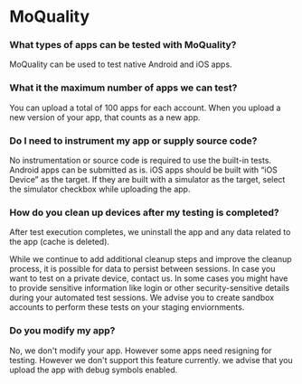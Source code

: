 # MoQuality

### What types of apps can be tested with MoQuality?
MoQuality can be used to test native Android and iOS apps.

### What it the maximum number of apps we can test?
You can upload a total of 100 apps for each account. When you upload a new version of your app, that counts as a new app.

### Do I need to instrument my app or supply source code?
No instrumentation or source code is required to use the built-in tests. Android apps can be submitted as is. iOS apps should be built with “iOS Device” as the target. If they are built with a simulator as the target, select the simulator checkbox while uploading the app.

### How do you clean up devices after my testing is completed?
After test execution completes, we uninstall the app and any data related to the app (cache is deleted).

While we continue to add additional cleanup steps and improve the cleanup process, it is possible for data to persist between sessions. In case you want to test on a private device, contact us. In some cases you might have to provide sensitive information like login or other security-sensitive details during your automated test sessions. We advise you to create sandbox accounts to perform these tests on your staging enviornments.

### Do you modify my app?
No, we don't modify your app. However some apps need resigning for testing. However we don't support this feature currently. we advise that you upload the app with debug symbols enabled.